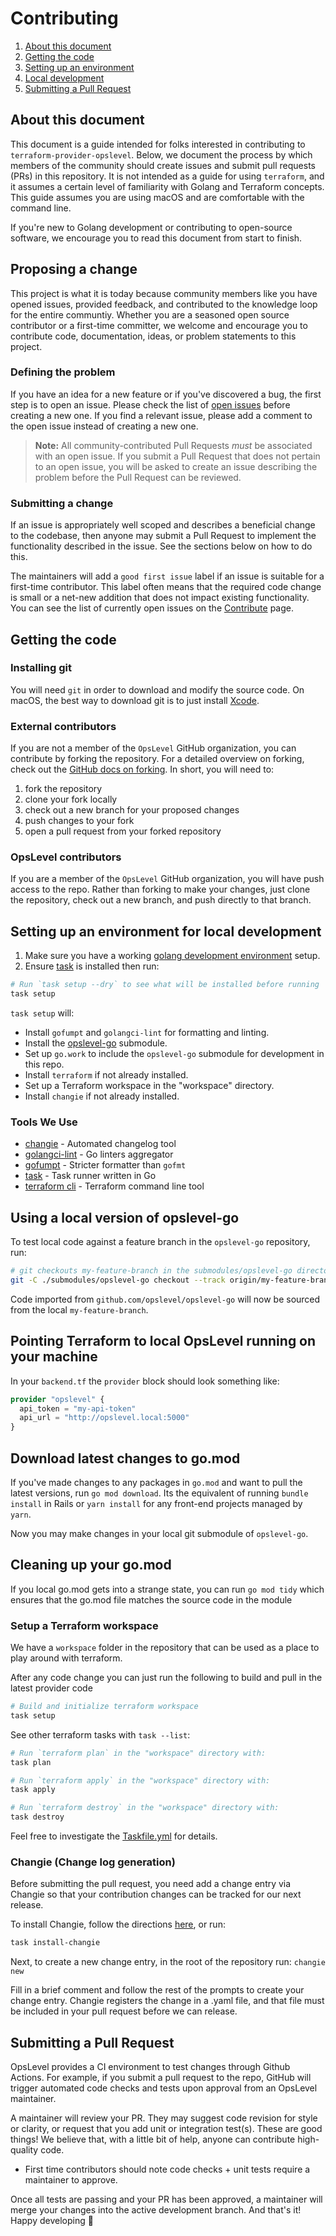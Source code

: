 # Contributing

1. [About this document](#about-this-document)
3. [Getting the code](#getting-the-code)
4. [Setting up an environment](#setting-up-an-environment)
5. [Local development](#local-development)
7. [Submitting a Pull Request](#submitting-a-pull-request)

## About this document

This document is a guide intended for folks interested in contributing to `terraform-provider-opslevel`. Below, we document the process by which members of the community should create issues and submit pull requests (PRs) in this repository. It is not intended as a guide for using `terraform`, and it assumes a certain level of familiarity with Golang and Terraform concepts. This guide assumes you are using macOS and are comfortable with the command line.

If you're new to Golang development or contributing to open-source software, we encourage you to read this document from start to finish.

## Proposing a change

This project is what it is today because community members like you have opened issues, provided feedback, and contributed to the knowledge loop for the entire communtiy. Whether you are a seasoned open source contributor or a first-time committer, we welcome and encourage you to contribute code, documentation, ideas, or problem statements to this project.

### Defining the problem

If you have an idea for a new feature or if you've discovered a bug, the first step is to open an issue. Please check the list of [open issues](https://github.com/OpsLevel/terraform-provider-opslevel/issues) before creating a new one. If you find a relevant issue, please add a comment to the open issue instead of creating a new one.

> **Note:** All community-contributed Pull Requests _must_ be associated with an open issue. If you submit a Pull Request that does not pertain to an open issue, you will be asked to create an issue describing the problem before the Pull Request can be reviewed.

### Submitting a change

If an issue is appropriately well scoped and describes a beneficial change to the codebase, then anyone may submit a Pull Request to implement the functionality described in the issue. See the sections below on how to do this.

The maintainers will add a `good first issue` label if an issue is suitable for a first-time contributor. This label often means that the required code change is small or a net-new addition that does not impact existing functionality. You can see the list of currently open issues on the [Contribute](https://github.com/OpsLevel/terraform-provider-opslevel/contribute) page.

## Getting the code

### Installing git

You will need `git` in order to download and modify the source code. On macOS, the best way to download git is to just install [Xcode](https://developer.apple.com/support/xcode/).

### External contributors

If you are not a member of the `OpsLevel` GitHub organization, you can contribute by forking the repository. For a detailed overview on forking, check out the [GitHub docs on forking](https://help.github.com/en/articles/fork-a-repo). In short, you will need to:

1. fork the repository
2. clone your fork locally
3. check out a new branch for your proposed changes
4. push changes to your fork
5. open a pull request from your forked repository

### OpsLevel contributors

If you are a member of the `OpsLevel` GitHub organization, you will have push
access to the repo. Rather than forking to make your changes, just clone the
repository, check out a new branch, and push directly to that branch.

## Setting up an environment for local development

1. Make sure you have a working
[golang development environment](https://learn.gopherguides.com/courses/preparing-your-environment-for-go-development)
setup.
2. Ensure [task](https://taskfile.dev/) is installed then run:

```sh
# Run `task setup --dry` to see what will be installed before running
task setup
```

`task setup` will:
- Install `gofumpt` and `golangci-lint` for formatting and linting.
- Install the [opslevel-go](https://github.com/opslevel/opslevel-go/) submodule.
- Set up `go.work` to include the `opslevel-go` submodule for development in this repo.
- Install `terraform` if not already installed.
- Set up a Terraform workspace in the "workspace" directory.
- Install `changie` if not already installed.

### Tools We Use

- [changie](https://changie.dev/) - Automated changelog tool
- [golangci-lint](https://golangci-lint.run/) - Go linters aggregator
- [gofumpt](https://pkg.go.dev/mvdan.cc/gofumpt) - Stricter formatter than `gofmt`
- [task](https://taskfile.dev/) - Task runner written in Go
- [terraform cli](https://developer.hashicorp.com/terraform/cli) - Terraform command line tool

## Using a local version of opslevel-go

To test local code against a feature branch in the `opslevel-go` repository, run:

```sh
# git checkouts my-feature-branch in the submodules/opslevel-go directory
git -C ./submodules/opslevel-go checkout --track origin/my-feature-branch
```

Code imported from `github.com/opslevel/opslevel-go` will now be sourced from the
local `my-feature-branch`.

## Pointing Terraform to local OpsLevel running on your machine

In your `backend.tf` the `provider` block should look something like:

```terraform
provider "opslevel" {
  api_token = "my-api-token"
  api_url = "http://opslevel.local:5000"
}
```

## Download latest changes to go.mod

If you've made changes to any packages in `go.mod` and want to pull the latest versions, run `go mod download`. Its the equivalent of running `bundle install` in Rails or `yarn install` for any front-end projects managed by `yarn`.

Now you may make changes in your local git submodule of `opslevel-go`.

## Cleaning up your go.mod

If you local go.mod gets into a strange state, you can run `go mod tidy` which ensures that the go.mod file matches the source code in the module

### Setup a Terraform workspace

We have a `workspace` folder in the repository that can be used as a place to play around with terraform.

After any code change you can just run the following to build and pull in the latest provider code

```sh
# Build and initialize terraform workspace
task setup
```

See other terraform tasks with `task --list`:

```sh
# Run `terraform plan` in the "workspace" directory with:
task plan

# Run `terraform apply` in the "workspace" directory with:
task apply

# Run `terraform destroy` in the "workspace" directory with:
task destroy
```

Feel free to investigate the [Taskfile.yml](./Taskfile.yml) for details.

### Changie (Change log generation)

Before submitting the pull request, you need add a change entry via Changie so that your contribution changes can be tracked for our next release.

To install Changie, follow the directions [here](https://changie.dev/guide/installation/), or run:

```sh
task install-changie
```

Next, to create a new change entry, in the root of the repository run: `changie new`

Fill in a brief comment and follow the rest of the prompts to create your change entry.  Changie registers the change in a .yaml file, and that file must be included in your pull request before we can release.

## Submitting a Pull Request

OpsLevel provides a CI environment to test changes through Github Actions. For example, if you submit a pull request to the repo, GitHub will trigger automated code checks and tests upon approval from an OpsLevel maintainer.

A maintainer will review your PR. They may suggest code revision for style or clarity, or request that you add unit or integration test(s). These are good things! We believe that, with a little bit of help, anyone can contribute high-quality code.
- First time contributors should note code checks + unit tests require a maintainer to approve.

Once all tests are passing and your PR has been approved, a maintainer will merge your changes into the active development branch. And that's it! Happy developing :tada:
